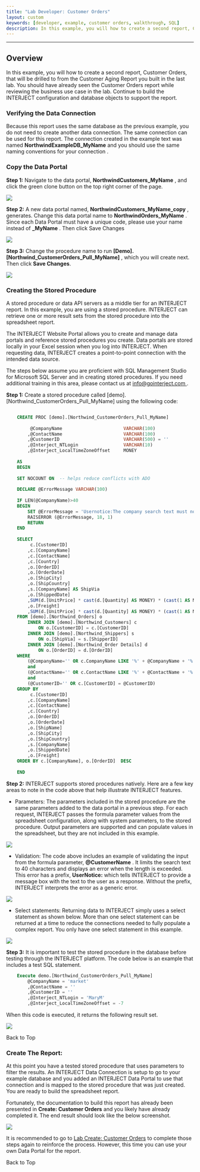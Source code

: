 ```yaml
---
title: "Lab Developer: Customer Orders"
layout: custom
keywords: [developer, example, customer orders, walkthrough, SQL]
description: In this example, you will how to create a second report, Customer Orders, that will be drilled to from the Customer Aging Report you built in the last lab. This uses a report range.
---
```

* * *

##  **Overview**

In this example, you will how to create a second report, Customer Orders, that will be drilled to from the Customer Aging Report you built in the last lab. You should have already seen the Customer Orders report while reviewing the business use case in the lab. Continue to build the INTERJECT configuration and database objects to support the report. 

###  Verifying the Data Connection 

Because this report uses the same database as the previous example, you do not need to create another data connection. The same connection can be used for this report. The connection created in the example text was named **NorthwindExampleDB_MyName** and  you should use the same naming conventions for your connection  . 

###  Copy the Data Portal 

**Step 1:** Navigate to the data portal, **NorthwindCustomers_MyName** , and click the green clone button on the top right corner of the page. 

![](/images/L-DevCustOrders/01.png)
<br>
  


**Step 2:** A new data portal named, **NorthwindCustomers_MyName_copy** , generates. Change this data portal name to **NorthwindOrders_MyName** . Since each Data Portal must have a unique code, please use your name instead of **_MyName** . Then click Save Changes 

![](/images/L-DevCustOrders/02.png)
<br>
  


**Step 3:** Change the procedure name to run **[Demo].[Northwind_CustomerOrders_Pull_MyName]** , which you will create next. Then click **Save Changes**. 

![](/images/L-DevCustOrders/03.jpg)
<br>

###  Creating the Stored Procedure 

A stored procedure or data API servers as a middle tier for an INTERJECT report. In this example, you are using a stored procedure. INTERJECT can retrieve one or more result sets from the stored procedure into the spreadsheet report. 

The INTERJECT Website Portal allows you to create and manage data portals and reference stored procedures you create. Data portals are stored locally in your Excel session when you log into INTERJECT. When requesting data, INTERJECT creates a point-to-point connection with the intended data source. 

The steps below assume you are proficient with SQL Management Studio for Microsoft SQL Server and in creating stored procedures. If you need additional training in this area, please contact us at [ info@gointerject.com ](mailto:info@gointerject.com) . 

**Step 1:** Create a stored procedure called [demo].[Northwind_CustomerOrders_Pull_MyName] using the following code: 

```SQL

    CREATE PROC [demo].[Northwind_CustomerOrders_Pull_MyName]
    
    	 @CompanyName						VARCHAR(100)
    	,@ContactName						VARCHAR(100)
    	,@CustomerID						VARCHAR(500) = ''
    	,@Interject_NTLogin					VARCHAR(10)
    	,@Interject_LocalTimeZoneOffset		MONEY
    
    AS
    BEGIN
    
    SET NOCOUNT ON  -- helps reduce conflicts with ADO
    
    DECLARE @ErrorMessage VARCHAR(100)
    
    IF LEN(@CompanyName)>40
    BEGIN
    	SET @ErrorMessage = 'Usernotice:The company search text must not be more than 40 characters.'
    	RAISERROR (@ErrorMessage, 18, 1)
    	RETURN		
    END
    
    SELECT 
    	 c.[CustomerID]
    	,c.[CompanyName]
    	,c.[ContactName]
    	,c.[Country]
    	,o.[OrderID]
    	,o.[OrderDate]
    	,o.[ShipCity]
    	,o.[ShipCountry]
    	,s.[CompanyName] AS ShipVia
    	,o.[ShippedDate]
    	,SUM(d.[UnitPrice] * cast(d.[Quantity] AS MONEY) * (cast(1 AS MONEY) -d.[Discount])) AS OrderAmount
    	,o.[Freight]
    	,SUM(d.[UnitPrice] * cast(d.[Quantity] AS MONEY) * (cast(1 AS MONEY) -d.[Discount])) + o.[Freight] AS TotalAmount
    FROM [demo].[Northwind_Orders] o
    	INNER JOIN [demo].[Northwind_Customers] c
    		ON o.[CustomerID] = c.[CustomerID]
    	INNER JOIN [demo].[Northwind_Shippers] s
    		ON o.[ShipVia] = s.[ShipperID]
    	INNER JOIN [demo].[Northwind_Order Details] d
    		ON o.[OrderID] = d.[OrderID]
    WHERE 
    	(@CompanyName='' OR c.CompanyName LIKE '%' + @CompanyName + '%')
    	and
    	(@ContactName='' OR c.ContactName LIKE '%' + @ContactName + '%')
    	and
    	(@CustomerID='' OR c.[CustomerID] = @CustomerID)
    GROUP BY
    	 c.[CustomerID]
    	,c.[CompanyName]
    	,c.[ContactName]
    	,c.[Country]
    	,o.[OrderID]
    	,o.[OrderDate]
    	,o.[ShipName]
    	,o.[ShipCity]
    	,o.[ShipCountry]
    	,s.[CompanyName]
    	,o.[ShippedDate]
    	,o.[Freight]
    ORDER BY c.[CompanyName], o.[OrderID]  DESC
    
    END

```

**Step 2:** INTERJECT supports stored procedures natively. Here are a few key areas to note in the code above that help illustrate INTERJECT features. 

  * Parameters: The parameters included in the stored procedure are the same parameters added to the data portal in a previous step. For each request, INTERJECT passes the formula parameter values from the spreadsheet configuration, along with system parameters, to the stored procedure. Output parameters are supported and can populate values in the spreadsheet, but they are not included in this example. 



![](/images/L-DevCustOrders/04.png)
<br>

  * Validation: The code above includes an example of validating the input from the formula parameter, **@CustomerName** . It limits the search text to 40 characters and displays an error when the length is exceeded. This error has a prefix, **UserNotice:** which tells INTERJECT to provide a message box with the text to the user as a response. Without the prefix, INTERJECT interprets the error as a generic error. 



![](/images/L-DevCustOrders/05.png)
<br>

  * Select statements: Returning data to INTERJECT simply uses a select statement as shown below. More than one select statement can be returned at a time to reduce the connections needed to fully populate a complex report. You only have one select statement in this example. 



![](/images/L-DevCustOrders/06.png)
<br>

**Step 3:** It is important to test the stored procedure in the database before testing through the INTERJECT platform. The code below is an example that includes a test SQL statement. 

```SQL
    Execute demo.[Northwind_CustomerOrders_Pull_MyName]
    	@CompanyName = 'market'
    	,@ContactName = ''
    	,@CustomerID = ''
    	,@Interject_NTLogin = 'MaryM'
    	,@Interject_LocalTimeZoneOffset = -7
```

When this code is executed, it returns the following result set. 

![](/images/L-DevCustOrders/07.png)
<br>

Back to Top 

###  Create The Report: 

At this point you have a tested stored procedure that uses parameters to filter the results. An INTERJECT Data Connection is setup to go to your example database and you added an INTERJECT Data Portal to use that connection and is mapped to the stored procedure that was just created. You are ready to build the spreadsheet report. 

Fortunately, the documentation to build this report has already been presented in **Create: Customer Orders** and you likely have already completed it. The end result should look like the below screenshot. 

![](/images/L-DevCustOrders/08.png)
<br>
  


It is recommended to go to [Lab Create: Customer Orders](/wGetStarted/L-Create-CustomerOrders_128421638.html) to complete those steps again to reinforce the process. However, this time you can use your own Data Portal for the report. 

Back to Top 
